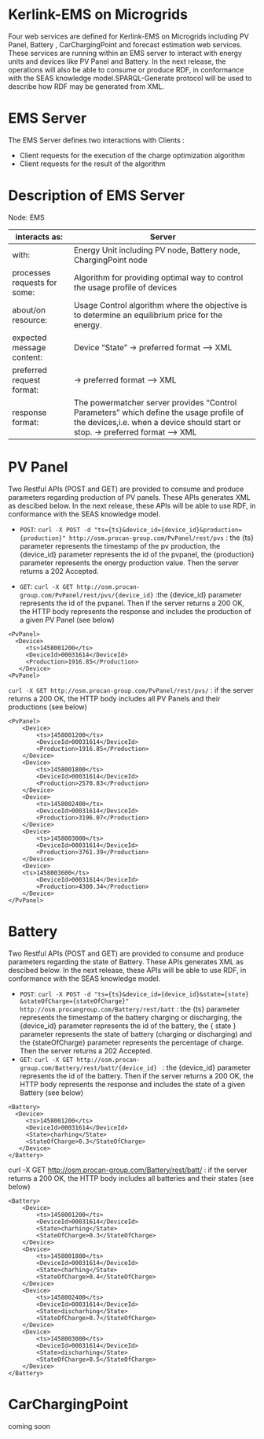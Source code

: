 # Kerlink-EMS on Microgrids

Four  web services are defined for Kerlink-EMS  on Microgrids including PV Panel, Battery , CarChargingPoint  and forecast estimation  web services. These services are running within an EMS server to interact with energy units and devices like PV Panel and Battery.  In the next release, the operations will also be able to consume or produce RDF, in conformance with the SEAS knowledge model.SPARQL-Generate protocol will be used to describe how RDF may be generated from XML.

# EMS Server

The EMS  Server defines two interactions with Clients :
+ Client requests for the execution of the charge optimization algorithm
+ Client requests for the result of the algorithm

# Description of EMS Server 

Node: EMS

|interacts as:                | Server|
|-----------------------------|-----------------------------------------------------------------|
|with:                        | Energy Unit including PV node, Battery node, ChargingPoint node |
|processes requests for some: |	Algorithm for providing optimal way to control the usage profile of devices | 
|about/on resource:	| Usage Control algorithm where the objective is to determine an equilibrium price for the energy. |
|expected message content:    | Device “State” -> preferred format --> XML |
|preferred request format:    | -> preferred format --> XML |
|response format:	     | The powermatcher server provides “Control Parameters” which define the usage profile of the devices,i.e. when a device should start or stop. -> preferred format --> XML | 					

# PV Panel

Two Restful APIs (POST and GET) are provided to consume and produce parameters regarding production of PV panels. These APIs generates XML as descibed below. In the next release, these APIs will be able to use RDF, in conformance with the SEAS knowledge model.

+ `POST`:
`curl -X POST -d "ts={ts}&device_id={device_id}&production={production}" http://osm.procan-group.com/PvPanel/rest/pvs` :  the {ts} parameter represents the timestamp of the pv production, the {device_id} parameter represents the id of the pvpanel, the {production} parameter represents the energy production value. Then the server returns a 202 Accepted.

+ `GET`:
`curl -X GET http://osm.procan-group.com/PvPanel/rest/pvs/{device_id}` :the {device_id} parameter represents the id of the pvpanel. Then if the server returns a 200 OK, the HTTP body represents the response and includes the production of a given PV Panel (see below)

```
<PvPanel>
  <Device>
     <ts>1458001200</ts>
     <DeviceId>00031614</DeviceId>
     <Production>1916.85</Production>
   </Device>
<PvPanel>
```


`curl -X GET http://osm.procan-group.com/PvPanel/rest/pvs/` : if the server returns a 200 OK, the HTTP body includes all PV Panels and their productions (see below)

```
<PvPanel>
	<Device>
		<ts>1458001200</ts>
		<DeviceId>00031614</DeviceId>
		<Production>1916.85</Production>
	</Device>
	<Device>
		<ts>1458001800</ts>
		<DeviceId>00031614</DeviceId>
		<Production>2570.83</Production>
	</Device>
	<Device>
		<ts>1458002400</ts>
		<DeviceId>00031614</DeviceId>
		<Production>3196.07</Production>
	</Device>
	<Device>
		<ts>1458003000</ts>
		<DeviceId>00031614</DeviceId>
		<Production>3761.39</Production>
	</Device>
	<Device>
	<ts>1458003600</ts>
		<DeviceId>00031614</DeviceId>
		<Production>4300.34</Production>
	</Device>
</PvPanel>
```

# Battery

 Two Restful APIs (POST and GET) are provided to consume and produce parameters regarding  the state of Battery. These APIs generates XML as descibed below. In the next release, these APIs will be able to use RDF, in conformance with the SEAS knowledge model.
+ `POST`: 
`curl -X POST -d "ts={ts}&device_id={device_id}&state={state} &stateOfCharge={stateOfCharge}" http://osm.procangroup.com/Battery/rest/batt` : the {ts} parameter represents the timestamp of the battery charging or discharging, the {device_id} parameter represents the id of the battery, the { state } parameter represents the  state of battery (charging or discharging) and  the {stateOfCharge} parameter represents the percentage  of charge. Then the server returns a 202 Accepted.
+ `GET`: 
`curl -X GET http://osm.procan-group.com/Battery/rest/batt/{device_id} ` : the {device_id} parameter represents the id of the  battery. Then if the server returns a 200 OK, the HTTP body represents the response and includes the  state of a given Battery (see below)
```
<Battery>
  <Device>
     <ts>1458001200</ts>
     <DeviceId>00031614</DeviceId>
     <State>charhing</State>
     <StateOfCharge>0.3</StateOfCharge>
   </Device>
</Battery>
```
curl -X GET http://osm.procan-group.com/Battery/rest/batt/ : if the server returns a 200 OK, the HTTP body includes all batteries and their states (see below)
```
<Battery>
    <Device>
        <ts>1458001200</ts>
        <DeviceId>00031614</DeviceId>
        <State>charhing</State>
        <StateOfCharge>0.3</StateOfCharge>
    </Device>
    <Device>
        <ts>1458001800</ts>
        <DeviceId>00031614</DeviceId>
        <State>charhing</State>
        <StateOfCharge>0.4</StateOfCharge>
    </Device>
    <Device>
        <ts>1458002400</ts>
        <DeviceId>00031614</DeviceId>
        <State>discharhing</State>
        <StateOfCharge>0.7</StateOfCharge>
    </Device>
    <Device>
        <ts>1458003000</ts>
        <DeviceId>00031614</DeviceId>
        <State>discharhing</State>
        <StateOfCharge>0.5</StateOfCharge>
    </Device>
</Battery>
```

# CarChargingPoint
coming soon
